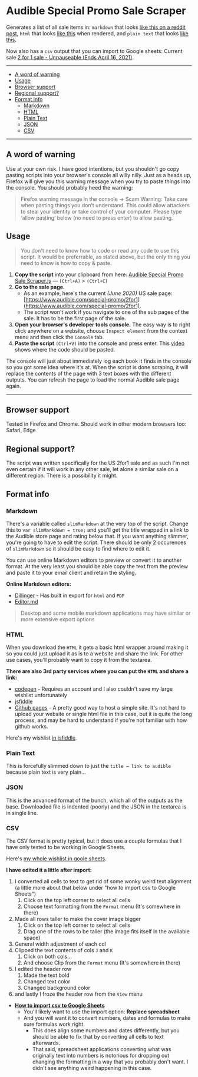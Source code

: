 
<!-- omit in toc -->
# Audible Special Promo Sale Scraper

Generates a list of all sale items in: `markdown` that looks [like this on a reddit post](https://github.com/joonaspaakko/audible-special-promo-sale-scraper/blob/master/phone-reddit-post-example.png), `html` that looks [like this](https://codepen.io/joonaspaakko/full/KKVdWwV) when rendered, and `plain text` that looks [like this](https://github.com/joonaspaakko/audible-special-promo-sale-scraper/blob/master/plaintext-output-example.md). 

Now also has a `csv` output that you can import to Google sheets: Current sale [2 for 1 sale - Unpauseable (Ends April 16, 2021)](https://docs.google.com/spreadsheets/d/1kyZIMICjZ2bC--FUSFDCEYnE6fMTb0vbR_dtmtnf2sM/edit?usp=sharing).

____

- [A word of warning](#a-word-of-warning)
- [Usage](#usage)
- [Browser support](#browser-support)
- [Regional support?](#regional-support)
- [Format info](#format-info)
  - [Markdown](#markdown)
  - [HTML](#html)
  - [Plain Text](#plain-text)
  - [JSON](#json)
  - [CSV](#csv)

____


## A word of warning

Use at your own risk. I have good intentions, but you shouldn't go copy pasting scripts into your browser's console all willy nilly. Just as a heads up, Firefox will give you this warning message when you try to paste things into the console. You should probably heed the warning:

> Firefox warning message in the console → Scam Warning: Take care when pasting things you don’t understand. This could allow attackers to steal your identity or take control of your computer. Please type ‘allow pasting’ below (no need to press enter) to allow pasting.

## Usage

> You don't need to know how to code or read any code to use this script. It would be preferrable, as stated above, but the only thing you need to know is how to copy & paste.

1. **Copy the script** into your clipboard from here: [Audible Special Promo Sale Scraper.js](https://raw.githubusercontent.com/joonaspaakko/audible-special-promo-sale-scraper/master/Audible%20Special%20Promo%20Sale%20Scraper.js) — `(Ctrl+A)` > `(Ctrl+C)`
2. **Go to the sale page.**
	- As an example, here's the current _(June 2020)_ US sale page: [https://www.audible.com/special-promo/2for1](https://www.audible.com/special-promo/2for1).
	- The script won't work if you navigate to one of the sub pages of the sale. It has to be the first page of the sale.
3. **Open your browser's developer tools console.** The easy way is to right click anywhere on a website, choose `Inspect element` from the context menu and then click the `Console` tab.
4. **Paste the script** `(Ctrl+V)` into the console and press enter. This [video](https://youtu.be/5ioVQhsMbNY) shows where the code should be pasted.

The console will just about immediately log each book it finds in the console so you got some idea where it's at. When the script is done scraping, it will replace the contents of the page with 3 text boxes with the different outputs. You can refresh the page to load the normal Audible sale page again.

___


## Browser support

Tested in Firefox and Chrome. Should work in other modern browsers too: Safari, Edge

## Regional support?

The script was written specifically for the US 2for1 sale and as such I'm not even certain if it will work in any other sale, let alone a similar sale on a different region. There is a possibility it might.


## Format info 

### Markdown
There's a variable called `slimMarkdown` at the very top of the script. Change this to  `var slimMarkdown = true;` and you'll get the title wrapped in a link to the Audible store page and rating below that. If you want anything slimmer, you're going to have to edit the script. There should be only 2 occurences of `slimMarkdown` so it should be easy to find where to edit it.

You can use online Markdown editors to preview or convert it to another format. At the very least you should be able copy the text from the preview and paste it to your email client and retain the styling.

**Online Markdown editors:**

- [Dillinger](https://dillinger.io/) - Has built in export for `html` and `PDF`
- [Editor.md](https://pandao.github.io/editor.md/en.html)

> Desktop and some mobile markdown applications may have similar or more extensive export options

### HTML
When you download the `HTML` it gets a basic html wrapper around making it so you could just upload it as is to a website and share the link. For other use cases, you'll probably want to copy it from the textarea. 

**There are also 3rd party services where you can put the `HTML` and share a link:**

- [codepen](http://codepen.io/) - Requires an account and I also couldn't save my large wishlist unfortunately
- [jsfiddle](http://jsfiddle.net) 
- [Github pages](https://pages.github.com/) - A pretty good way to host a simple site. It's not hard to upload your website or single html file in this case, but it is quite the long process, and may be hard to understand if you're not familiar with how github works.

Here's my wishlist [in jsfiddle](https://jsfiddle.net/m1nvxjpw/show/).

### Plain Text
This is forcefully slimmed down to just the `title → link to audible` because plain text is very plain...

### JSON
This is the advanced format of the bunch, which all of the outputs as the base. Downloaded file is indented (poorly) and the JSON in the textarea is in single line.

### CSV
The CSV format is pretty typical, but it does use a couple formulas that I have only tested to be working in Google Sheets. 

Here's [my whole wishlist in goole sheets](https://docs.google.com/spreadsheets/d/1ZyLL6ThekMHN7MMJ4uoMNgoM7VxmKolxP5ZvMvgBzVs/edit?usp=sharing). 

**I have edited it a little after import:**

1. I converted all cells to text to get rid of some wonky weird text alignment (a little more about that below under "how to import csv to Google Sheets")
    1. Click on the top left corner to select all cells
    2. Choose text formatting from the `Format` menu (It's somewhere in there)
2. Made all rows taller to make the cover image bigger
    1. Click on the top left corner to select all cells
    2. Drag one of the rows to be taller (the image fits itself in the available space)
3. General width adjustment of each col
4. Clipped the text contents of cols `J` and `K`
    1. Click on both cols...
    2. And choose Clip from the `Format` menu (It's somewhere in there) 
5. I edited the header row
    1. Made the text bold
    2. Changed text color
    3. Changed background color
6. and lastly I froze the header row from the `View` menu

- **[How to import csv to Google Sheets](https://support.google.com/docs/answer/40608?co=GENIE.Platform%3DDesktop&hl=en)**
    - You'll likely want to use the import option: **Replace spreadsheet**
    - And you will want it to convert numbers, dates and formulas to make sure formulas work right. 
      - This does align some numbers and dates differently, but you should be able to fix that by converting all cells to text afterwards.
      - That said, spreadsheet applications converting what was originally text into numbers is notorious for dropping out changing the formatting in a way that you probably don't want. I didn't see anything weird happening in this case.
